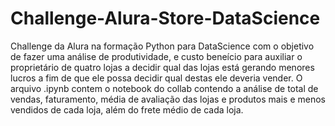 # Challenge-Alura-Store-DataScience

Challenge da Alura na formação Python para DataScience com o objetivo de fazer uma análise de produtividade, e custo beneício para auxiliar o proprietário de quatro lojas a decidir qual das lojas está gerando menores lucros a fim de que ele possa decidir qual destas ele deveria vender. O arquivo .ipynb contem o notebook do collab contendo a análise de total de vendas, faturamento, média de avaliação das lojas e produtos mais e menos vendidos de cada loja, além do frete médio de cada loja. 

